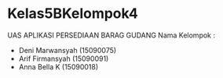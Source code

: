 # Kelas5BKelompok4

UAS APLIKASI PERSEDIAAN BARAG GUDANG
Nama Kelompok : 
- Deni Marwansyah (15090075)
- Arif Firmansyah (15090091)
- Anna Bella K    (15090018)

